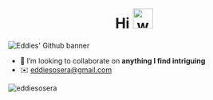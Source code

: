 <h1 align="center">Hi <img src="https://user-images.githubusercontent.com/72663882/171687151-bb31c996-c9d2-49c8-b593-734946893b23.gif" alt="waving hand gif" aria-hidden="true" width="40" /></h1>

<p><img align="center" src="https://github.com/eddiesosera/eddiesosera/blob/main/eddie-github.png" alt="Eddies' Github banner" /></p>

- 👯 I’m looking to collaborate on **anything I find intriguing**
- ✉️ eddiesosera@gmail.com

<p><img align="center" src="https://github-readme-streak-stats.herokuapp.com/?user=eddiesosera&" alt="eddiesosera" /></p>
